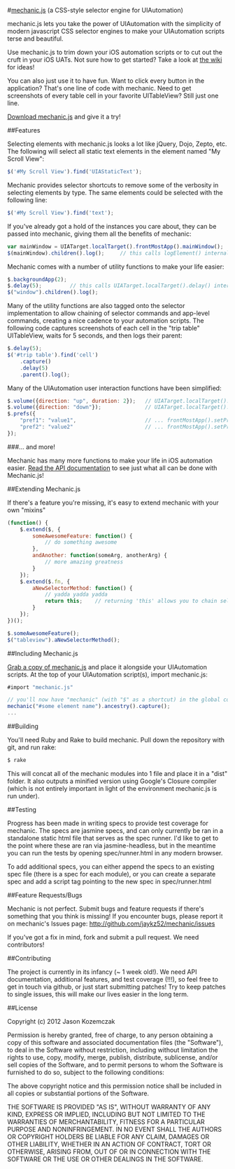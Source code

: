 #[mechanic.js](http://www.cozykozy.com/pages/mechanicjs)  (a CSS-style selector engine for UIAutomation)

mechanic.js lets you take the power of UIAutomation with the simplicity of modern javascript CSS selector engines to make your UIAutomation scripts terse and beautiful.

Use mechanic.js to trim down your iOS automation scripts or to cut out the cruft in your iOS UATs. Not sure how to get started? Take a look at [the wiki](https://github.com/jaykz52/mechanic/wiki) for ideas!

You can also just use it to have fun. Want to click every button in the application? That's one line of code with mechanic. Need to get screenshots of every table cell in your favorite UITableView? Still just one line.

[Download mechanic.js](http://www.cozykozy.com/wp-content/uploads/2013/04/mechanic-0.2.zip) and give it a try!

##Features

Selecting elements with mechanic.js looks a lot like jQuery, Dojo, Zepto, etc. The following will select all static text elements in the element named "My Scroll View":

``` js
$('#My Scroll View').find('UIAStaticText');
```

Mechanic provides selector shortcuts to remove some of the verbosity in selecting elements by type. The same elements could be selected with the following line:

``` js
$('#My Scroll View').find('text');
```

If you've already got a hold of the instances you care about, they can be passed into mechanic, giving them all the benefits of mechanic:

``` js
var mainWindow = UIATarget.localTarget().frontMostApp().mainWindow();
$(mainWindow).children().log();		// this calls logElement() internally
```

Mechanic comes with a number of utility functions to make your life easier:

``` js
$.backgroundApp(2);
$.delay(5);			// this calls UIATarget.localTarget().delay() internally
$("window").children().log();
```

Many of the utility functions are also tagged onto the selector implementation to allow chaining of selector commands and app-level commands, creating a nice cadence to your automation scripts. The following code captures screenshots of each cell in the "trip table" UITableView, waits for 5 seconds, and then logs their parent:

``` js
$.delay(5);
$('#trip table').find('cell')
	.capture()
	.delay(5)
	.parent().log();
```

Many of the UIAutomation user interaction functions have been simplified:

``` js
$.volume({direction: "up", duration: 2});	// UIATarget.localTarget().holdVolumeUp(2)
$.volume({direction: "down"});				// UIATarget.localTarget().clickVolumeDown();
$.prefs({
	"pref1": "value1", 						// ... frontMostApp().setPreferencesValueForKey("value1", "pref1");
	"pref2": "value2"						// ... frontMostApp().setPreferencesValueForKey("value2", "pref2")
});
```

###... and more!

Mechanic has many more functions to make your life in iOS automation easier. [Read the API documentation](https://github.com/jaykz52/mechanic/wiki) to see just what all can be done with Mechanic.js!

##Extending Mechanic.js

If there's a feature you're missing, it's easy to extend mechanic with your own "mixins"

``` js
(function() {
	$.extend($, {
		someAwesomeFeature: function() {
			// do something awesome
		},
		andAnother: function(someArg, anotherArg) {
			// more amazing greatness
		}
	});
	$.extend($.fn, {
		aNewSelectorMethod: function() {
			// yadda yadda yadda
			return this;	// returning 'this' allows you to chain selector-based functions together
		}
	});
})();

$.someAwesomeFeature();
$("tableview").aNewSelectorMethod();
```

##Including Mechanic.js

[Grab a copy of mechanic.js](https://github.com/downloads/jaykz52/mechanic/mechanic-0.1.1.zip) and place it alongside your UIAutomation scripts. At the top of your UIAutomation script(s), import mechanic.js:

``` js
#import "mechanic.js"

// you'll now have "mechanic" (with "$" as a shortcut) in the global context.
mechanic("#some element name").ancestry().capture();
...
```

##Building

You'll need Ruby and Rake to build mechanic. Pull down the repository with git, and run rake:

``` sh
$ rake
```

This will concat all of the mechanic modules into 1 file and place it in a "dist" folder. It also outputs a minified version using Google's Closure compiler (which is not entirely important in light of the environment mechanic.js is run under).

##Testing

Progress has been made in writing specs to provide test coverage for mechanic. The specs are jasmine specs, and can only currently be ran in a standalone static html file that serves as the spec runner. I'd like to get to the point where these are ran via jasmine-headless, but in the meantime you can run the tests by opening spec/runner.html in any modern browser.

To add additional specs, you can either append the specs to an existing spec file (there is a spec for each module), or you can create a separate spec and add a script tag pointing to the new spec in spec/runner.html

##Feature Requests/Bugs

Mechanic is not perfect. Submit bugs and feature requests if there's something that you think is missing! If you encounter bugs, please report it on mechanic's Issues page: http://github.com/jaykz52/mechanic/issues

If you've got a fix in mind, fork and submit a pull request. We need contributors!

##Contributing

The project is currently in its infancy (~ 1 week old!). We need API documentation, additional features, and test coverage (!!!), so feel free to get in touch via github, or just start submitting patches! Try to keep patches to single issues, this will make our lives easier in the long term.

##License

Copyright (c) 2012 Jason Kozemczak

Permission is hereby granted, free of charge, to any person obtaining a copy of this software and associated documentation files (the "Software"), to deal in the Software without restriction, including without limitation the rights to use, copy, modify, merge, publish, distribute, sublicense, and/or sell copies of the Software, and to permit persons to whom the Software is furnished to do so, subject to the following conditions:

The above copyright notice and this permission notice shall be included in all copies or substantial portions of the Software.

THE SOFTWARE IS PROVIDED "AS IS", WITHOUT WARRANTY OF ANY KIND, EXPRESS OR IMPLIED, INCLUDING BUT NOT LIMITED TO THE WARRANTIES OF MERCHANTABILITY, FITNESS FOR A PARTICULAR PURPOSE AND NONINFRINGEMENT. IN NO EVENT SHALL THE AUTHORS OR COPYRIGHT HOLDERS BE LIABLE FOR ANY CLAIM, DAMAGES OR OTHER LIABILITY, WHETHER IN AN ACTION OF CONTRACT, TORT OR OTHERWISE, ARISING FROM, OUT OF OR IN CONNECTION WITH THE SOFTWARE OR THE USE OR OTHER DEALINGS IN THE SOFTWARE.
